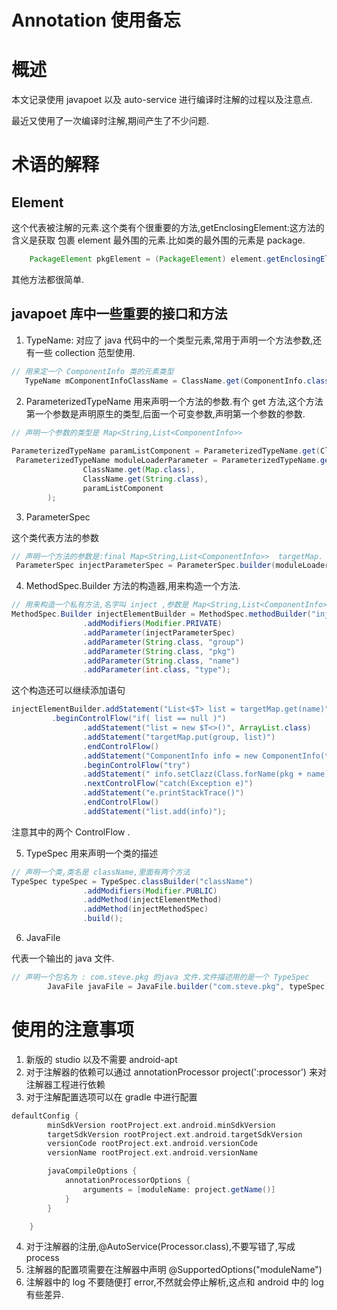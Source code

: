 # Annotation 使用备忘

# 概述

本文记录使用 javapoet 以及 auto-service 进行编译时注解的过程以及注意点. 

<!-- more -->

最近又使用了一次编译时注解,期间产生了不少问题.


# 术语的解释

##  Element 
这个代表被注解的元素.这个类有个很重要的方法,getEnclosingElement:这方法的含义是获取 包裹 element 最外围的元素.比如类的最外围的元素是 package.
```java
    PackageElement pkgElement = (PackageElement) element.getEnclosingElement();
```
其他方法都很简单.

## javapoet 库中一些重要的接口和方法

1. TypeName: 对应了 java 代码中的一个类型元素,常用于声明一个方法参数,还有一些 collection 范型使用.
```java
// 用来定一个 ComponentInfo 类的元素类型
   TypeName mComponentInfoClassName = ClassName.get(ComponentInfo.class);
```

2. ParameterizedTypeName 用来声明一个方法的参数.有个 get 方法,这个方法第一个参数是声明原生的类型,后面一个可变参数,声明第一个参数的参数.
```java
// 声明一个参数的类型是 Map<String,List<ComponentInfo>>
 
ParameterizedTypeName paramListComponent = ParameterizedTypeName.get(ClassName.get(List.class), mComponentInfoClassName);
 ParameterizedTypeName moduleLoaderParameter = ParameterizedTypeName.get(
                ClassName.get(Map.class),
                ClassName.get(String.class),
                paramListComponent
        );
```

3. ParameterSpec

这个类代表方法的参数
```java
// 声明一个方法的参数是:final Map<String,List<ComponentInfo>>  targetMap.
 ParameterSpec injectParameterSpec = ParameterSpec.builder(moduleLoaderParameter, "targetMap", Modifier.FINAL).build();

```

4. MethodSpec.Builder
方法的构造器,用来构造一个方法.
```java
// 用来构造一个私有方法,名字叫 inject ,参数是 Map<String,List<ComponentInfo>>  targetMap,String group,String pkg,String name,int type
MethodSpec.Builder injectElementBuilder = MethodSpec.methodBuilder("inject")
                .addModifiers(Modifier.PRIVATE)
                .addParameter(injectParameterSpec)
                .addParameter(String.class, "group")
                .addParameter(String.class, "pkg")
                .addParameter(String.class, "name")
                .addParameter(int.class, "type");
```

这个构造还可以继续添加语句

```java
injectElementBuilder.addStatement("List<$T> list = targetMap.get(name)", ComponentInfo.class)
		 .beginControlFlow("if( list == null )")
                .addStatement("list = new $T<>()", ArrayList.class)
                .addStatement("targetMap.put(group, list)")
                .endControlFlow()
                .addStatement("ComponentInfo info = new ComponentInfo(type, group, pkg, name)")
                .beginControlFlow("try")
                .addStatement(" info.setClazz(Class.forName(pkg + name))")
                .nextControlFlow("catch(Exception e)")
                .addStatement("e.printStackTrace()")
                .endControlFlow()
                .addStatement("list.add(info)");
```

注意其中的两个 ControlFlow .



5. TypeSpec
用来声明一个类的描述
```java
// 声明一个类,类名是 className,里面有两个方法
TypeSpec typeSpec = TypeSpec.classBuilder("className")
                .addModifiers(Modifier.PUBLIC)
                .addMethod(injectElementMethod)
                .addMethod(injectMethodSpec)
                .build();
```


6. JavaFile

代表一个输出的 java 文件.
```java
// 声明一个包名为 : com.steve.pkg 的java 文件.文件描述用的是一个 TypeSpec 
        JavaFile javaFile = JavaFile.builder("com.steve.pkg", typeSpec).build();

```




# 使用的注意事项
1. 新版的 studio 以及不需要 android-apt
2. 对于注解器的依赖可以通过 annotationProcessor project(':processor') 来对注解器工程进行依赖
3. 对于注解配置选项可以在 gradle 中进行配置

```groovy
defaultConfig {
        minSdkVersion rootProject.ext.android.minSdkVersion
        targetSdkVersion rootProject.ext.android.targetSdkVersion
        versionCode rootProject.ext.android.versionCode
        versionName rootProject.ext.android.versionName

        javaCompileOptions {
            annotationProcessorOptions {
                arguments = [moduleName: project.getName()]
            }
        }

    }
```

4. 对于注解器的注册,@AutoService(Processor.class),不要写错了,写成 process
5. 注解器的配置项需要在注解器中声明 @SupportedOptions("moduleName")
6. 注解器中的 log 不要随便打 error,不然就会停止解析,这点和 android 中的 log 有些差异.







